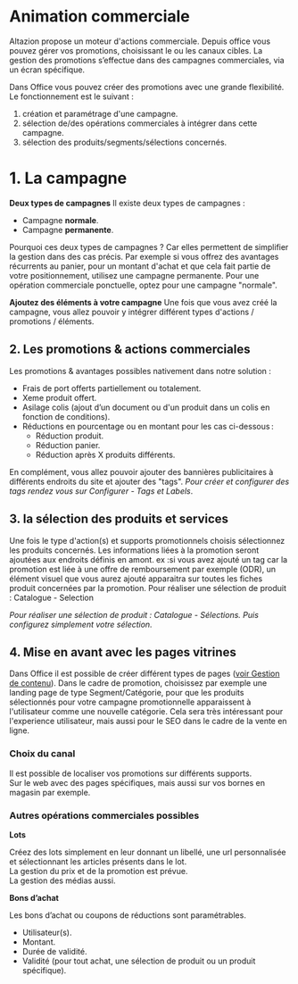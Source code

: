 # Animation commerciale 
Altazion propose un moteur d'actions commerciale. 
Depuis office vous pouvez gérer vos promotions, choisissant le ou les canaux cibles.
La gestion des promotions s’effectue dans des campagnes commerciales, via un écran spécifique.

Dans Office vous pouvez créer des promotions avec une grande flexibilité. 
Le fonctionnement est le suivant : 
1. création et paramétrage d'une campagne.
2. sélection de/des opérations commerciales à intégrer dans cette campagne.
3. sélection des produits/segments/sélections concernés.

# 1. La campagne

**Deux types de campagnes**
Il existe deux types de campagnes : 
- Campagne **normale**. 
- Campagne **permanente**.

Pourquoi ces deux types de campagnes ? 
Car elles permettent de simplifier la gestion dans des cas précis. 
Par exemple si vous offrez des avantages récurrents au panier, pour un montant d'achat et que cela fait partie de votre positionnement, utilisez une campagne permanente. 
Pour une opération commerciale ponctuelle, optez pour une campagne "normale".

**Ajoutez des éléments à votre campagne**
Une fois que vous avez créé la campagne, vous allez pouvoir y intégrer différent types d'actions / promotions / éléments. 

## 2. Les promotions & actions commerciales 

Les promotions & avantages possibles nativement dans notre solution :  

- Frais de port offerts partiellement ou totalement. 
- Xeme produit offert. 
- Asilage colis (ajout d’un document ou d'un produit dans un colis en fonction de conditions). 
- Réductions en pourcentage ou en montant pour les cas ci-dessous :  
    - Réduction produit. 
    - Réduction panier. 
    - Réduction après X produits différents. 

En complément, vous allez pouvoir ajouter des bannières publicitaires à différents endroits du site et ajouter des "tags".
_Pour créer et configurer des tags rendez vous sur Configurer - Tags et Labels_.

## 3. la sélection des produits et services
Une fois le type d'action(s) et supports promotionnels choisis sélectionnez les produits concernés. Les informations liées à la promotion seront ajoutées aux endroits définis en amont. 
ex :si vous avez ajouté un tag car la promotion est liée à une offre de remboursement par exemple (ODR), un élément visuel que vous aurez ajouté apparaitra sur toutes les fiches produit concernées par la promotion. 
Pour réaliser une sélection de produit : Catalogue - Selection  

_Pour réaliser une sélection de produit : Catalogue - Sélections. Puis configurez simplement votre sélection._

## 4. Mise en avant avec les pages vitrines
Dans Office il est possible de créer différent types de pages ([voir Gestion de contenu](https://aide.altazion.com/fr-fr/vendre/ecommerce/cms.html)). 
Dans le cadre de promotion, choisissez par exemple une landing page de type Segment/Catégorie, pour que les produits sélectionnés pour votre campagne promotionnelle apparaissent à l'utilisateur comme une nouvelle catégorie.
Cela sera très intéressant pour l'experience utilisateur, mais aussi pour le SEO dans le cadre de la vente en ligne. 

### Choix du canal 

Il est possible de localiser vos promotions sur différents supports.  
Sur le web avec des pages spécifiques, mais aussi sur vos bornes en magasin par exemple.


### Autres opérations commerciales possibles
**Lots** 

Créez des lots simplement en leur donnant un libellé, une url personnalisée et sélectionnant les articles présents dans le lot.  
La gestion du prix et de la promotion est prévue.  
La gestion des médias aussi.  

**Bons d’achat** 

Les bons d’achat ou coupons de réductions sont paramétrables.  
- Utilisateur(s). 
- Montant. 
- Durée de validité. 
- Validité (pour tout achat, une sélection de produit ou un produit spécifique). 